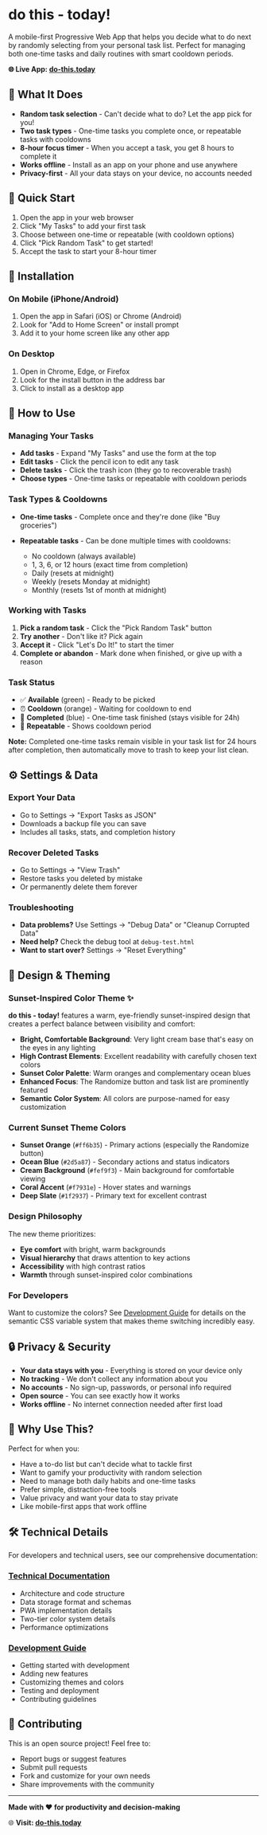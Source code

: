 # do this - today!

A mobile-first Progressive Web App that helps you decide what to do next by randomly selecting from your personal task list. Perfect for managing both one-time tasks and daily routines with smart cooldown periods.

**🌐 Live App: [do-this.today](https://do-this.today)**



## 🌟 What It Does

- **Random task selection** - Can't decide what to do? Let the app pick for you!
- **Two task types** - One-time tasks you complete once, or repeatable tasks with cooldowns
- **8-hour focus timer** - When you accept a task, you get 8 hours to complete it
- **Works offline** - Install as an app on your phone and use anywhere
- **Privacy-first** - All your data stays on your device, no accounts needed

## 🚀 Quick Start

1. Open the app in your web browser
2. Click "My Tasks" to add your first task
3. Choose between one-time or repeatable (with cooldown options)
4. Click "Pick Random Task" to get started!
5. Accept the task to start your 8-hour timer

## 📱 Installation

### On Mobile (iPhone/Android)
1. Open the app in Safari (iOS) or Chrome (Android)
2. Look for "Add to Home Screen" or install prompt
3. Add it to your home screen like any other app



### On Desktop
1. Open in Chrome, Edge, or Firefox
2. Look for the install button in the address bar
3. Click to install as a desktop app

## 🎯 How to Use

### Managing Your Tasks
- **Add tasks** - Expand "My Tasks" and use the form at the top
- **Edit tasks** - Click the pencil icon to edit any task
- **Delete tasks** - Click the trash icon (they go to recoverable trash)
- **Choose types** - One-time tasks or repeatable with cooldown periods

### Task Types & Cooldowns
- **One-time tasks** - Complete once and they're done (like "Buy groceries")
- **Repeatable tasks** - Can be done multiple times with cooldowns:

  - No cooldown (always available)
  - 1, 3, 6, or 12 hours (exact time from completion)
  - Daily (resets at midnight)
  - Weekly (resets Monday at midnight)
  - Monthly (resets 1st of month at midnight)

### Working with Tasks
1. **Pick a random task** - Click the "Pick Random Task" button
2. **Try another** - Don't like it? Pick again
3. **Accept it** - Click "Let's Do It!" to start the timer
4. **Complete or abandon** - Mark done when finished, or give up with a reason



### Task Status
- ✅ **Available** (green) - Ready to be picked
- ⏰ **Cooldown** (orange) - Waiting for cooldown to end
- 🏁 **Completed** (blue) - One-time task finished (stays visible for 24h)
- 🔄 **Repeatable** - Shows cooldown period

**Note:** Completed one-time tasks remain visible in your task list for 24 hours after completion, then automatically move to trash to keep your list clean.



## ⚙️ Settings & Data

### Export Your Data
- Go to Settings → "Export Tasks as JSON"
- Downloads a backup file you can save
- Includes all tasks, stats, and completion history

### Recover Deleted Tasks
- Go to Settings → "View Trash"
- Restore tasks you deleted by mistake
- Or permanently delete them forever

### Troubleshooting
- **Data problems?** Use Settings → "Debug Data" or "Cleanup Corrupted Data"
- **Need help?** Check the debug tool at `debug-test.html`
- **Want to start over?** Settings → "Reset Everything"

## 🎨 Design & Theming

### Sunset-Inspired Color Theme ✨
**do this - today!** features a warm, eye-friendly sunset-inspired design that creates a perfect balance between visibility and comfort:

- **Bright, Comfortable Background**: Very light cream base that's easy on the eyes in any lighting
- **High Contrast Elements**: Excellent readability with carefully chosen text colors
- **Sunset Color Palette**: Warm oranges and complementary ocean blues
- **Enhanced Focus**: The Randomize button and task list are prominently featured
- **Semantic Color System**: All colors are purpose-named for easy customization

### Current Sunset Theme Colors
- **Sunset Orange** (`#ff6b35`) - Primary actions (especially the Randomize button)
- **Ocean Blue** (`#2d5a87`) - Secondary actions and status indicators
- **Cream Background** (`#fef9f3`) - Main background for comfortable viewing
- **Coral Accent** (`#f7931e`) - Hover states and warnings
- **Deep Slate** (`#1f2937`) - Primary text for excellent contrast

### Design Philosophy
The new theme prioritizes:
- **Eye comfort** with bright, warm backgrounds
- **Visual hierarchy** that draws attention to key actions
- **Accessibility** with high contrast ratios
- **Warmth** through sunset-inspired color combinations

### For Developers
Want to customize the colors? See [Development Guide](docs/development.md) for details on the semantic CSS variable system that makes theme switching incredibly easy.

## 🔒 Privacy & Security

- **Your data stays with you** - Everything is stored on your device only
- **No tracking** - We don't collect any information about you
- **No accounts** - No sign-up, passwords, or personal info required
- **Open source** - You can see exactly how it works
- **Works offline** - No internet connection needed after first load

## 🌟 Why Use This?

Perfect for when you:
- Have a to-do list but can't decide what to tackle first
- Want to gamify your productivity with random selection
- Need to manage both daily habits and one-time tasks
- Prefer simple, distraction-free tools
- Value privacy and want your data to stay private
- Like mobile-first apps that work offline

## 🛠️ Technical Details

For developers and technical users, see our comprehensive documentation:

### [Technical Documentation](docs/technical-details.md)
- Architecture and code structure
- Data storage format and schemas
- PWA implementation details
- Two-tier color system details
- Performance optimizations

### [Development Guide](docs/development.md)
- Getting started with development
- Adding new features
- Customizing themes and colors
- Testing and deployment
- Contributing guidelines

## 🤝 Contributing

This is an open source project! Feel free to:
- Report bugs or suggest features
- Submit pull requests
- Fork and customize for your own needs
- Share improvements with the community

---

**Made with ❤️ for productivity and decision-making**

🌐 **Visit: [do-this.today](https://do-this.today)**